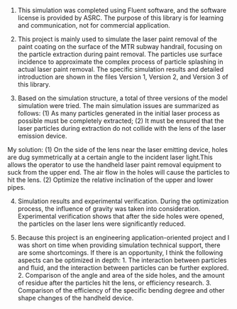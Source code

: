 1. This simulation was completed using Fluent software, and the software license is provided by ASRC.
The purpose of this library is for learning and communication, not for commercial application.
   
2. This project is mainly used to simulate the laser paint removal of the paint coating on the surface
of the MTR subway handrail, focusing on the particle extraction during paint removal. The particles use
surface incidence to approximate the complex process of particle splashing in actual laser paint removal.
The specific simulation results and detailed introduction are shown in the files Version 1, Version 2, and
Version 3 of this library.

3. Based on the simulation structure, a total of three versions of the model simulation were tried. The main
simulation issues are summarized as follows: (1) As many particles generated in the initial laser process as
possible must be completely extracted; (2) It must be ensured that the laser particles during extraction do
not collide with the lens of the laser emission device.

My solution: (1) On the side of the lens near the laser emitting device, holes are dug symmetrically
at a certain angle to the incident laser light.This allows the operator to use the handheld laser
paint removal equipment to suck from the upper end. The air flow in the holes will cause the
particles to hit the lens. (2) Optimize the relative inclination of the upper and lower pipes.

4. Simulation results and experimental verification. During the optimization process, the influence
of gravity was taken into consideration. Experimental verification shows that after the side holes
were opened, the particles on the laser lens were significantly reduced.

5. Because this project is an engineering application-oriented project and I was short on time when
providing simulation technical support, there are some shortcomings. If there is an opportunity, I
think the following aspects can be optimized in depth: 1. The interaction between particles and
fluid, and the interaction between particles can be further explored. 2. Comparison of the angle
and area of ​​the side holes, and the amount of residue after the particles hit the lens, or
efficiency research. 3. Comparison of the efficiency of the specific bending degree and other
shape changes of the handheld device.
